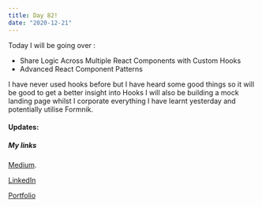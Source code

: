 ```yaml
---
title: Day 82!
date: "2020-12-21"
---
```


Today I will be going over : 
- Share Logic Across Multiple React Components with Custom Hooks
- Advanced React Component Patterns

I have never used hooks before but I have heard some good things so it will be good to get a better insight into Hooks 
I will also be building a mock landing page whilst I corporate everything I have learnt yesterday and potentially utilise Formnik.

#### Updates:


##### My links 
[Medium](https://medium.com/@kalemajoanna).

[LinkedIn](https://www.linkedin.com/in/joanna-e-kalema-a5a5b4136/)

[Portfolio](https://joannathedeveloper.netlify.app/)


